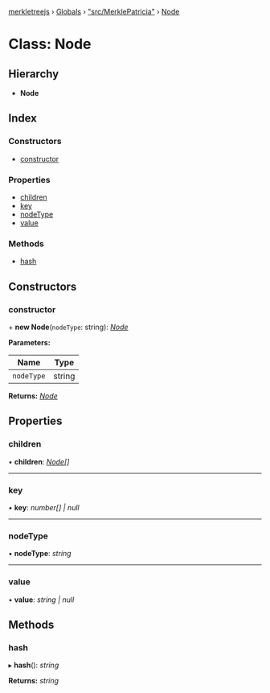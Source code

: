 [merkletreejs](../README.md) › [Globals](../globals.md) › ["src/MerklePatricia"](../modules/_src_merklepatricia_.md) › [Node](_src_merklepatricia_.node.md)

# Class: Node

## Hierarchy

* **Node**

## Index

### Constructors

* [constructor](_src_merklepatricia_.node.md#constructor)

### Properties

* [children](_src_merklepatricia_.node.md#children)
* [key](_src_merklepatricia_.node.md#key)
* [nodeType](_src_merklepatricia_.node.md#nodetype)
* [value](_src_merklepatricia_.node.md#value)

### Methods

* [hash](_src_merklepatricia_.node.md#hash)

## Constructors

###  constructor

\+ **new Node**(`nodeType`: string): *[Node](_src_merklepatricia_.node.md)*

**Parameters:**

Name | Type |
------ | ------ |
`nodeType` | string |

**Returns:** *[Node](_src_merklepatricia_.node.md)*

## Properties

###  children

• **children**: *[Node](_src_merklepatricia_.node.md)[]*

___

###  key

• **key**: *number[] | null*

___

###  nodeType

• **nodeType**: *string*

___

###  value

• **value**: *string | null*

## Methods

###  hash

▸ **hash**(): *string*

**Returns:** *string*
